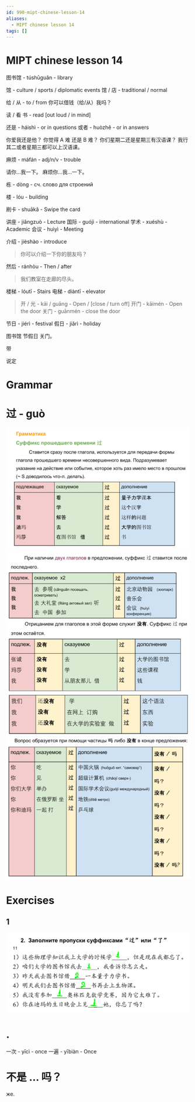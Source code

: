 ```yaml
---
id: 990-mipt-chinese-lesson-14
aliases:
  - MIPT chinese lesson 14
tags: []
---
```


# MIPT chinese lesson 14

图书馆 - túshūguǎn - library

馆 - culture / sports / diplomatic events
馆 / 店 - traditional / normal

给 / 从 - to / from
你可以借钱（给/从）我吗？

读 / 看 书 - read [out loud / in mind]

还是 - háishì - or in questions
或者 - huòzhě - or in answers

你爱我还是他？
你觉得 A 难 还是 B 难？
你们星期二还是星期三有汉语课？
我行其二或者星期三都可以上汉语课。

麻烦 - máfán - adj/n/v - trouble

请你...我一下。
麻烦你...我...一下。

栋 - dòng - сч. слово для строений

楼 - lóu - building

刷卡 - shuākǎ - Swipe the card

讲座 - jiǎngzuò - Lecture
国际 - guójì - international
学术 - xuéshù - Academic
会议 - huìyì - Meeting

介绍 - jièshào - introduce

> 你可以介绍一下你的朋友吗？

然后 - ránhòu - Then / after

> 我们教室在走廊的尽头。

楼梯 - lóutī - Stairs
电梯 - diàntī - elevator

> 开 / 光 - kāi / guāng - Open / [close / turn off]
> 开门 - kāimén - Open the door
> 关门 - guānmén - close the door

节日 - jiérì - festival
假日 - jiǎrì - holiday

图书馆 节假日 关门。

带

说定

# Grammar

# 过 - guò

![chigr123.png](assets/imgs/chigr123.png)
![chigr234.png](assets/imgs/chigr234.png)
![chigr4667.png](assets/imgs/chigr4667.png)
![chigr4676.png](assets/imgs/chigr4676.png)
![chigr46675.png](assets/imgs/chigr46675.png)

# Exercises

## 1

![11-03-25_14-10-15_536.png](assets/imgs/11-03-25_14-10-15_536.png)


# .
一次 - yīcì - once
一遍 - yībiàn - Once

# 不是 ... 吗？
же.

